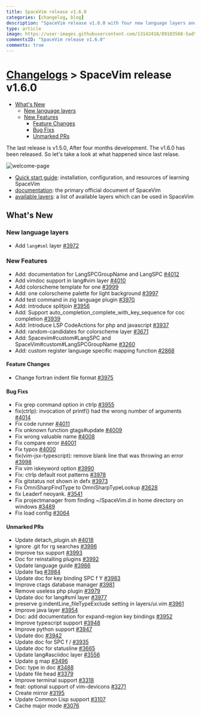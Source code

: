 ```yaml
---
title: SpaceVim release v1.6.0
categories: [changelog, blog]
description: "SpaceVim release v1.6.0 with four new language layers and floating window support."
type: article
image: https://user-images.githubusercontent.com/13142418/89103568-5ad59480-d445-11ea-9745-bd53e668b956.png
commentsID: "SpaceVim release v1.6.0"
comments: true
---
```


# [Changelogs](../development#changelog) > SpaceVim release v1.6.0

<!-- vim-markdown-toc GFM -->

- [What's New](#whats-new)
  - [New language layers](#new-language-layers)
  - [New Features](#new-features)
    - [Feature Changes](#feature-changes)
    - [Bug Fixs](#bug-fixs)
    - [Unmarked PRs](#unmarked-prs)

<!-- vim-markdown-toc -->


The last release is v1.5.0, After four months development.
The v1.6.0 has been released. So let's take a look at what happened since last relase.

![welcome-page](https://user-images.githubusercontent.com/13142418/89103568-5ad59480-d445-11ea-9745-bd53e668b956.png)

- [Quick start guide](../quick-start-guide/): installation, configuration, and resources of learning SpaceVim
- [documentation](../documentation/): the primary official document of SpaceVim
- [available layers](../layers/): a list of available layers which can be used in SpaceVim

## What's New

### New language layers

- Add `lang#sml` layer [#3972](https://github.com/SpaceVim/SpaceVim/pull/3972)

### New Features

- Add: documentation for LangSPCGroupName and LangSPC [#4012](https://github.com/SpaceVim/SpaceVim/pull/4012)
- Add vimdoc support in lang#vim layer [#4010](https://github.com/SpaceVim/SpaceVim/pull/4010)
- Add colorscheme template for one [#3999](https://github.com/SpaceVim/SpaceVim/pull/3999)
- Add: one colorscheme palette for light background [#3997](https://github.com/SpaceVim/SpaceVim/pull/3997)
- Add test command in zig language plugin [#3970](https://github.com/SpaceVim/SpaceVim/pull/3970)
- Add: introduce splitjoin [#3956](https://github.com/SpaceVim/SpaceVim/pull/3956)
- Add: Support auto_completion_complete_with_key_sequence for coc completion [#3939](https://github.com/SpaceVim/SpaceVim/pull/3939)
- Add: Introduce LSP CodeActions for php and javascript [#3937](https://github.com/SpaceVim/SpaceVim/pull/3937)
- Add: random-candidates for colorscheme layer [#3671](https://github.com/SpaceVim/SpaceVim/pull/3671)
- Add: Spacevim#custom#LangSPC and SpaceVim#custom#LangSPCGroupName [#3260](https://github.com/SpaceVim/SpaceVim/pull/3260)
- Add: custom register language specific mapping function [#2868](https://github.com/SpaceVim/SpaceVim/pull/2868)

#### Feature Changes

- Change fortran indent file format [#3975](https://github.com/SpaceVim/SpaceVim/pull/3975)

#### Bug Fixs

- Fix grep command option in ctrlp [#3955](https://github.com/SpaceVim/SpaceVim/pull/3955)
- fix(ctrlp): invocation of printf() had the wrong number of arguments [#4014](https://github.com/SpaceVim/SpaceVim/pull/4014)
- Fix code runner [#4011](https://github.com/SpaceVim/SpaceVim/pull/4011)
- Fix unknown function gtags#update [#4009](https://github.com/SpaceVim/SpaceVim/pull/4009)
- Fix wrong valuable name [#4008](https://github.com/SpaceVim/SpaceVim/pull/4008)
- Fix compare error [#4001](https://github.com/SpaceVim/SpaceVim/pull/4001)
- Fix typos [#4000](https://github.com/SpaceVim/SpaceVim/pull/4000)
- fix(vim-jsx-typescript): remove blank line that was throwing an error [#3998](https://github.com/SpaceVim/SpaceVim/pull/3998)
- Fix vim iskeyword option [#3990](https://github.com/SpaceVim/SpaceVim/pull/3990)
- Fix: ctrlp default root patterns [#3978](https://github.com/SpaceVim/SpaceVim/pull/3978)
- Fix gitstatus not shown in defx [#3973](https://github.com/SpaceVim/SpaceVim/pull/3973)
- Fix OmniSharpFindType to OmniSharpTypeLookup [#3628](https://github.com/SpaceVim/SpaceVim/pull/3628)
- fix Leaderf neoyank. [#3541](https://github.com/SpaceVim/SpaceVim/pull/3541)
- Fix projectmanager from finding ~/SpaceVim.d in home directory on windows [#3489](https://github.com/SpaceVim/SpaceVim/pull/3489)
- Fix load config [#3064](https://github.com/SpaceVim/SpaceVim/pull/3064)

#### Unmarked PRs

- Update detach_plugin.sh [#4018](https://github.com/SpaceVim/SpaceVim/pull/4018)
- Ignore .git for rg searches [#3996](https://github.com/SpaceVim/SpaceVim/pull/3996)
- Improve tsx support [#3993](https://github.com/SpaceVim/SpaceVim/pull/3993)
- Doc for reinstalling plugins [#3992](https://github.com/SpaceVim/SpaceVim/pull/3992)
- Update language guide [#3986](https://github.com/SpaceVim/SpaceVim/pull/3986)
- Update faq [#3984](https://github.com/SpaceVim/SpaceVim/pull/3984)
- Update doc for key binding SPC f Y [#3983](https://github.com/SpaceVim/SpaceVim/pull/3983)
- Improve ctags database manager [#3981](https://github.com/SpaceVim/SpaceVim/pull/3981)
- Remove useless php plugin [#3979](https://github.com/SpaceVim/SpaceVim/pull/3979)
- Update doc for lang#sml layer [#3977](https://github.com/SpaceVim/SpaceVim/pull/3977)
- preserve g:indentLine_fileTypeExclude setting in layers/ui.vim [#3961](https://github.com/SpaceVim/SpaceVim/pull/3961)
- Improve java layer [#3954](https://github.com/SpaceVim/SpaceVim/pull/3954)
- Doc: add documentation for expand-region key bindings [#3952](https://github.com/SpaceVim/SpaceVim/pull/3952)
- Improve typescript support [#3948](https://github.com/SpaceVim/SpaceVim/pull/3948)
- Improve python support [#3947](https://github.com/SpaceVim/SpaceVim/pull/3947)
- Update doc [#3942](https://github.com/SpaceVim/SpaceVim/pull/3942)
- Update doc for SPC f / [#3935](https://github.com/SpaceVim/SpaceVim/pull/3935)
- Update doc for statusline [#3665](https://github.com/SpaceVim/SpaceVim/pull/3665)
- Update lang#asciidoc layer [#3556](https://github.com/SpaceVim/SpaceVim/pull/3556)
- Update g map [#3496](https://github.com/SpaceVim/SpaceVim/pull/3496)
- Doc: type in doc [#3488](https://github.com/SpaceVim/SpaceVim/pull/3488)
- Update file head [#3379](https://github.com/SpaceVim/SpaceVim/pull/3379)
- Improve terminal support [#3318](https://github.com/SpaceVim/SpaceVim/pull/3318)
- feat: optional support of vim-devicons [#3271](https://github.com/SpaceVim/SpaceVim/pull/3271)
- Create mirror [#3195](https://github.com/SpaceVim/SpaceVim/pull/3195)
- Update Common Lisp support [#3107](https://github.com/SpaceVim/SpaceVim/pull/3107)
- Cache major mode [#3076](https://github.com/SpaceVim/SpaceVim/pull/3076)



